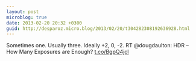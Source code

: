 ```yaml
---
layout: post
microblog: true
date: 2013-02-20 20:32 +0300
guid: http://desparoz.micro.blog/2013/02/20/t304282308192636928.html
---
```

Sometimes one. Usually three. Ideally +2, 0, -2. RT @dougdaulton: HDR – How Many Exposures are Enough? [t.co/BgpQ4jcl](http://t.co/BgpQ4jcl)

